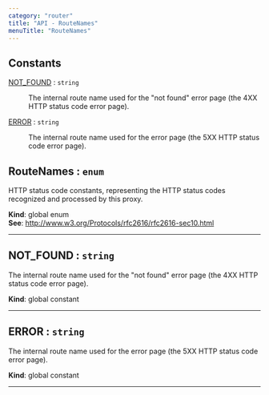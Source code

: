 ```yaml
---
category: "router"
title: "API - RouteNames"
menuTitle: "RouteNames"
---
```


## Constants

<dl>
<dt><a href="#NOT_FOUND">NOT_FOUND</a> : <code>string</code></dt>
<dd><p>The internal route name used for the &quot;not found&quot; error page (the 4XX
HTTP status code error page).</p>
</dd>
<dt><a href="#ERROR">ERROR</a> : <code>string</code></dt>
<dd><p>The internal route name used for the error page (the 5XX HTTP status
code error page).</p>
</dd>
</dl>

## RouteNames : <code>enum</code>&nbsp;<a name="RouteNames" href="https://github.com/seznam/ima/blob/v17.7.7/packages/core/src/router/RouteNames.js#L8" target="_blank"><span class="icon"><i class="fas fa-external-link-alt fa-xs"></i></span></a>
HTTP status code constants, representing the HTTP status codes recognized
and processed by this proxy.

**Kind**: global enum  
**See**: http://www.w3.org/Protocols/rfc2616/rfc2616-sec10.html  

* * *

## NOT\_FOUND : <code>string</code>&nbsp;<a name="NOT_FOUND" href="https://github.com/seznam/ima/blob/v17.7.7/packages/core/src/router/RouteNames.js#L16" target="_blank"><span class="icon"><i class="fas fa-external-link-alt fa-xs"></i></span></a>
The internal route name used for the "not found" error page (the 4XX
HTTP status code error page).

**Kind**: global constant  

* * *

## ERROR : <code>string</code>&nbsp;<a name="ERROR" href="https://github.com/seznam/ima/blob/v17.7.7/packages/core/src/router/RouteNames.js#L25" target="_blank"><span class="icon"><i class="fas fa-external-link-alt fa-xs"></i></span></a>
The internal route name used for the error page (the 5XX HTTP status
code error page).

**Kind**: global constant  

* * *

